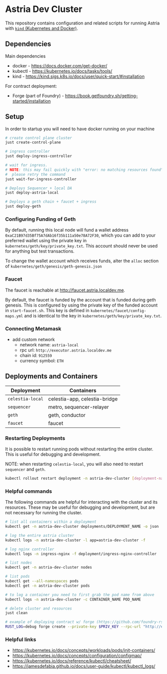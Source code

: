 # Astria Dev Cluster

This repository contains configuration and related scripts for running Astria with [`kind` (Kubernetes and Docker)](https://kind.sigs.k8s.io/).

## Dependencies

Main dependencies

* docker - https://docs.docker.com/get-docker/
* kubectl - https://kubernetes.io/docs/tasks/tools/
* kind - https://kind.sigs.k8s.io/docs/user/quick-start/#installation

For contract deployment:

* Forge (part of Foundry) - https://book.getfoundry.sh/getting-started/installation

## Setup

In order to startup you will need to have docker running on your machine

```bash
# create control plane cluster
just create-control-plane

# ingress controller
just deploy-ingress-controller

# wait for ingress.
# NOTE: this may fail quickly with "error: no matching resources found".
#  please retry the command
just wait-for-ingress-controller

# Deploys Sequencer + local DA
just deploy-astria-local

# Deploys a geth chain + faucet + ingress
just deploy-geth
```

### Configuring Funding of Geth

By default, running this local node will fund a wallet address `0xaC21B97d35Bf75A7dAb16f35b111a50e78A72F30`, which you can add to your preferred wallet using the private key in `kubernetes/geth/key/private_key.txt`. This account should never be used for anything but test transactions.

To change the wallet account which receives funds, alter the `alloc` section of `kubernetes/geth/genesis/geth-genesis.json`

### Faucet

The faucet is reachable at http://faucet.astria.localdev.me.

By default, the faucet is funded by the account that is funded during geth genesis. This is configured by using the private key of the funded account in `start-faucet.sh`. This key is defined in `kubernetes/faucet/config-maps.yml` and is identical to the key in `kubernetes/geth/key/private_key.txt`.

### Connecting Metamask

* add custom network
    * network name: `astria-local`
    * rpc url: `http://executor.astria.localdev.me`
    * chain id: `912559`
    * currency symbol: `ETH`

## Deployments and Containers

| Deployment       | Containers                    |
|------------------|-------------------------------|
| `celestia-local` | celestia-app, celestia-bridge |
| `sequencer`      | metro, sequencer-relayer      |
| `geth`           | geth, conductor               |
| `faucet`         | faucet                        |

### Restarting Deployments

It is possible to restart running pods without restarting the entire cluster. This is useful for debugging and development.

NOTE: when restarting `celestia-local`, you will also need to restart `sequencer` and `geth`.

```bash
kubectl rollout restart deployment -n astria-dev-cluster [deployment-name]
```

### Helpful commands

The following commands are helpful for interacting with the cluster and its resources. These may be useful for debugging and development, but are not necessary for running the cluster.

```bash
# list all containers within a deployment
kubectl get -n astria-dev-cluster deployments/DEPLOYMENT_NAME -o json | jq -r ".spec.template.spec.containers[] | .name"

# log the entire astria cluster
kubectl logs -n astria-dev-cluster -l app=astria-dev-cluster -f

# log nginx controller
kubectl logs -n ingress-nginx -f deployment/ingress-nginx-controller

# list nodes
kubectl get -n astria-dev-cluster nodes

# list pods
kubectl get --all-namespaces pods
kubectl get -n astria-dev-cluster pods

# to log a container you need to first grab the pod name from above
kubectl logs -n astria-dev-cluster -c CONTAINER_NAME POD_NAME

# delete cluster and resources
just clean

# example of deploying contract w/ forge (https://github.com/foundry-rs/foundry)
RUST_LOG=debug forge create --private-key $PRIV_KEY --rpc-url "http://executor.astria.localdev.me" src/Storage.sol:Storage
```

### Helpful links

* https://kubernetes.io/docs/concepts/workloads/pods/init-containers/
* https://kubernetes.io/docs/concepts/configuration/configmap/
* https://kubernetes.io/docs/reference/kubectl/cheatsheet/
* https://jamesdefabia.github.io/docs/user-guide/kubectl/kubectl_logs/

